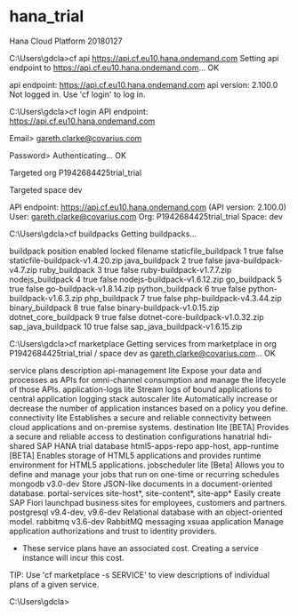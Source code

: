 # hana_trial
Hana Cloud Platform 20180127

C:\Users\gdcla>cf api https://api.cf.eu10.hana.ondemand.com
Setting api endpoint to https://api.cf.eu10.hana.ondemand.com...
OK

api endpoint:   https://api.cf.eu10.hana.ondemand.com
api version:    2.100.0
Not logged in. Use 'cf login' to log in.

C:\Users\gdcla>cf login
API endpoint: https://api.cf.eu10.hana.ondemand.com

Email> gareth.clarke@covarius.com

Password>
Authenticating...
OK

Targeted org P1942684425trial_trial

Targeted space dev



API endpoint:   https://api.cf.eu10.hana.ondemand.com (API version: 2.100.0)
User:           gareth.clarke@covarius.com
Org:            P1942684425trial_trial
Space:          dev

C:\Users\gdcla>cf buildpacks
Getting buildpacks...

buildpack               position   enabled   locked   filename
staticfile_buildpack    1          true      false    staticfile-buildpack-v1.4.20.zip
java_buildpack          2          true      false    java-buildpack-v4.7.zip
ruby_buildpack          3          true      false    ruby-buildpack-v1.7.7.zip
nodejs_buildpack        4          true      false    nodejs-buildpack-v1.6.12.zip
go_buildpack            5          true      false    go-buildpack-v1.8.14.zip
python_buildpack        6          true      false    python-buildpack-v1.6.3.zip
php_buildpack           7          true      false    php-buildpack-v4.3.44.zip
binary_buildpack        8          true      false    binary-buildpack-v1.0.15.zip
dotnet_core_buildpack   9          true      false    dotnet-core-buildpack-v1.0.32.zip
sap_java_buildpack      10         true      false    sap_java_buildpack-v1.6.15.zip

C:\Users\gdcla>cf marketplace
Getting services from marketplace in org P1942684425trial_trial / space dev as gareth.clarke@covarius.com...
OK

service            plans                                  description
api-management     lite                                   Expose your data and processes as APIs for omni-channel consumption and manage the lifecycle of those APIs.
application-logs   lite                                   Stream logs of bound applications to central application logging stack
autoscaler         lite                                   Automatically increase or decrease the number of application instances based on a policy you define.
connectivity       lite                                   Establishes a secure and reliable connectivity between cloud applications and on-premise systems.
destination        lite                                   [BETA] Provides a secure and reliable access to destination configurations
hanatrial          hdi-shared                             SAP HANA trial database
html5-apps-repo    app-host, app-runtime                  [BETA] Enables storage of HTML5 applications and provides runtime environment for HTML5 applications.
jobscheduler       lite                                   [Beta] Allows you to define and manage your jobs that run on one-time or recurring schedules
mongodb            v3.0-dev                               Store JSON-like documents in a document-oriented database.
portal-services    site-host*, site-content*, site-app*   Easily create SAP Fiori launchpad business sites for employees, customers and partners.
postgresql         v9.4-dev, v9.6-dev                     Relational database with an object-oriented model.
rabbitmq           v3.6-dev                               RabbitMQ messaging
xsuaa              application                            Manage application authorizations and trust to identity providers.

* These service plans have an associated cost. Creating a service instance will incur this cost.

TIP:  Use 'cf marketplace -s SERVICE' to view descriptions of individual plans of a given service.

C:\Users\gdcla>
